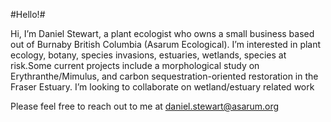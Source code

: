 #Hello!#

Hi, I’m Daniel Stewart, a plant ecologist who owns a small business based out of Burnaby British Columbia (Asarum Ecological). I’m interested in plant ecology, botany, species invasions, estuaries, wetlands, species at risk.Some current projects include a morphological study on Erythranthe/Mimulus, and carbon sequestration-oriented restoration in the Fraser Estuary. I’m looking to collaborate on wetland/estuary related work

Please feel free to reach out to me at daniel.stewart@asarum.org
